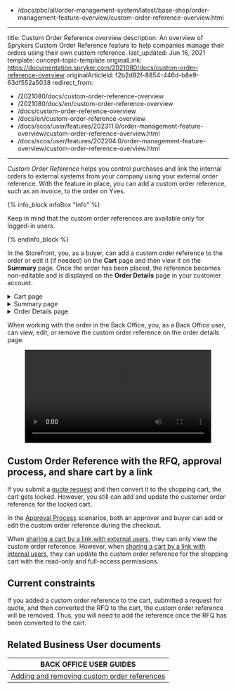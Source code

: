   - /docs/pbc/all/order-management-system/latest/base-shop/order-management-feature-overview/custom-order-reference-overview.html
---
title: Custom Order Reference overview
description: An overview of Sprykers Custom Order Reference feature to help companies manage their orders using their own custom reference.
last_updated: Jun 16, 2021
template: concept-topic-template
originalLink: https://documentation.spryker.com/2021080/docs/custom-order-reference-overview
originalArticleId: f2b2d82f-8854-446d-b8e9-63df552a5038
redirect_from:
  - /2021080/docs/custom-order-reference-overview
  - /2021080/docs/en/custom-order-reference-overview
  - /docs/custom-order-reference-overview
  - /docs/en/custom-order-reference-overview
  - /docs/scos/user/features/202311.0/order-management-feature-overview/custom-order-reference-overview.html
  - /docs/scos/user/features/202204.0/order-management-feature-overview/custom-order-reference-overview.html
---

*Custom Order Reference* helps you control purchases and link the internal orders to external systems from your company using your external order reference. With the feature in place, you can add a custom order reference, such as an invoice, to the order on Yves.

{% info_block infoBox "Info" %}

Keep in mind that the custom order references are available only for logged-in users.

{% endinfo_block %}


In the Storefront, you, as a buyer, can add a custom order reference to the order or edit it (if needed) on the **Cart** page and then view it on the **Summary** page. Once the order has been placed, the reference becomes non-editable and is displayed on the **Order Details** page in your customer account.

<details>
<summary>Cart page</summary>

<figure class="video_container">
    <video width="100%" height="auto" controls>
    <source src="https://spryker.s3.eu-central-1.amazonaws.com/docs/pbc/all/order-management-system/base-shop/order-management-feature-overview/custom-order-reference-overview.md/add-custom-order-reference.mp4" type="video/mp4">
  </video>
</figure>

</details>

<details>
<summary>Summary page</summary>


<figure class="video_container">
    <video width="100%" height="auto" controls>
    <source src="https://spryker.s3.eu-central-1.amazonaws.com/docs/pbc/all/order-management-system/base-shop/order-management-feature-overview/custom-order-reference-overview.md/custom-order-reference-summary-page.mp4" type="video/mp4">
  </video>
</figure>

</details>

<details>

<summary>Order Details page </summary>

<figure class="video_container">
    <video width="100%" height="auto" controls>
    <source src="https://spryker.s3.eu-central-1.amazonaws.com/docs/pbc/all/order-management-system/base-shop/order-management-feature-overview/custom-order-reference-overview.md/custom-order-reference-order-details-page.mp4" type="video/mp4">
  </video>
</figure>

</details>

When working with the order in the Back Office, you, as a Back Office user, can view, edit, or remove the custom order reference on the order details page.

<figure class="video_container">
    <video width="100%" height="auto" controls>
    <source src="https://spryker.s3.eu-central-1.amazonaws.com/docs/pbc/all/order-management-system/base-shop/order-management-feature-overview/custom-order-reference-overview.md/zed-change-custom-order-reference.mp4" type="video/mp4">
  </video>
</figure>



## Custom Order Reference with the RFQ, approval process, and share cart by a link

If you submit a [quote request](/docs/pbc/all/request-for-quote/{{page.version}}/request-for-quote.html) and then convert it to the shopping cart, the cart gets locked. However, you still can add and update the customer order reference for the locked cart.

In the [Approval Process](/docs/pbc/all/cart-and-checkout/{{page.version}}/base-shop/feature-overviews/approval-process-feature-overview.html) scenarios, both an approver and buyer can add or edit the custom order reference during the checkout.

When [sharing a cart by a link with external users](/docs/pbc/all/cart-and-checkout/{{page.version}}/base-shop/feature-overviews/persistent-cart-sharing-feature-overview.html), they can only view the custom order reference. However, when [sharing a cart by a link with internal users](/docs/pbc/all/cart-and-checkout/{{page.version}}/base-shop/feature-overviews/persistent-cart-sharing-feature-overview.html), they can update the custom order reference for the shopping cart with the read-only and full-access permissions.


## Current constraints

If you added a custom order reference to the cart, submitted a request for quote, and then converted the RFQ to the cart, the custom order reference will be removed. Thus, you will need to add the reference once the RFQ has been converted to the cart.

## Related Business User documents

|BACK OFFICE USER GUIDES|
|---|
| [Adding and removing custom order references](/docs/pbc/all/order-management-system/{{page.version}}/base-shop/manage-in-the-back-office/orders/add-and-remove-custom-order-references.html) |
